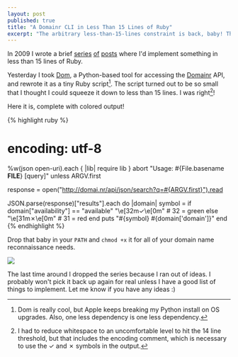 ```yaml
---
layout: post
published: true
title: "A Domainr CLI in Less Than 15 Lines of Ruby"
excerpt: "The arbitrary less-than-15-lines constraint is back, baby! This time, a Domainr CLI"
---
```


In 2009 I wrote a brief [series][twitter-follow] [of][twitter-expand] [posts][arbitrary-files] where I'd implement something in less than 15 lines of Ruby.

Yesterday I took [Dom][dom], a Python-based tool for accessing the [Domainr][domainr] API, and rewrote it as a tiny Ruby script[^1]. The script turned out to be so small that I thought I could squeeze it down to less than 15 lines. I was right[^2]!

Here it is, complete with colored output!

{% highlight ruby %}
# encoding: utf-8
%w(json open-uri).each { |lib| require lib }
abort "Usage: #{File.basename __FILE__} [query]" unless ARGV.first

response = open("http://domai.nr/api/json/search?q=#{ARGV.first}").read

JSON.parse(response)["results"].each do |domain|
  symbol = if domain["availability"] == "available"
    "\e[32m✓\e[0m" # 32 = green
  else
    "\e[31m✗\e[0m" # 31 = red
  end
  puts "#{symbol} #{domain['domain']}"
end
{% endhighlight %}

Drop that baby in your `PATH` and `chmod +x` it for all of your domain name reconnaissance needs.

![][dom-example]

The last time around I dropped the series because I ran out of ideas. I probably won't pick it back up again for real unless I have a good list of things to implement. Let me know if you have any ideas :)

[^1]: Dom is really cool, but Apple keeps breaking my Python install on OS upgrades. Also, one less dependency is one less dependency.

[^2]: I had to reduce whitespace to an uncomfortable level to hit the 14 line threshold, but that includes the encoding comment, which is necessary to use the ✓ and ✗ symbols in the output.

[twitter-follow]:/2009/05/see-which-twitterers-dont-follow-youback-in-less-than-15-lines-of-ruby/
[twitter-expand]:/2009/05/expand-your-twitter-network-in-less-than-15-lines-of-ruby/
[arbitrary-files]:/2009/05/create-arbitrarily-sized-files-in-less-than-15-lines-of-ruby/
[dom]:https://github.com/zachwill/dom
[domainr]:http://domai.nr
[dom-example]:http://jerodsanto.net/drop/dom-example.png
